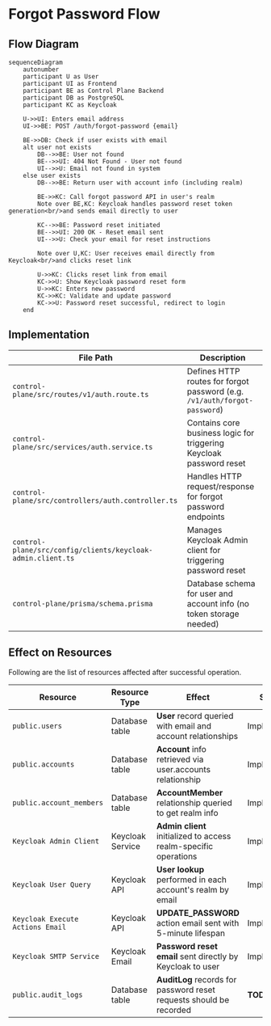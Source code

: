 # Forgot Password Flow

## Flow Diagram

```mermaid
sequenceDiagram
    autonumber
    participant U as User
    participant UI as Frontend
    participant BE as Control Plane Backend
    participant DB as PostgreSQL
    participant KC as Keycloak

    U->>UI: Enters email address
    UI->>BE: POST /auth/forgot-password {email}

    BE->>DB: Check if user exists with email
    alt user not exists
        DB-->>BE: User not found
        BE-->>UI: 404 Not Found - User not found
        UI-->>U: Email not found in system
    else user exists
        DB-->>BE: Return user with account info (including realm)

        BE->>KC: Call forgot password API in user's realm
        Note over BE,KC: Keycloak handles password reset token generation<br/>and sends email directly to user

        KC-->>BE: Password reset initiated
        BE-->>UI: 200 OK - Reset email sent
        UI-->>U: Check your email for reset instructions

        Note over U,KC: User receives email directly from Keycloak<br/>and clicks reset link

        U->>KC: Clicks reset link from email
        KC->>U: Show Keycloak password reset form
        U->>KC: Enters new password
        KC->>KC: Validate and update password
        KC->>U: Password reset successful, redirect to login
    end
```

## Implementation

| File Path                                                 | Description                                                               |
| --------------------------------------------------------- | ------------------------------------------------------------------------- |
| `control-plane/src/routes/v1/auth.route.ts`                 | Defines HTTP routes for forgot password (e.g. `/v1/auth/forgot-password`) |
| `control-plane/src/services/auth.service.ts`                | Contains core business logic for triggering Keycloak password reset       |
| `control-plane/src/controllers/auth.controller.ts`          | Handles HTTP request/response for forgot password endpoints               |
| `control-plane/src/config/clients/keycloak-admin.client.ts` | Manages Keycloak Admin client for triggering password reset               |
| `control-plane/prisma/schema.prisma`                        | Database schema for user and account info (no token storage needed)       |

## Effect on Resources

Following are the list of resources affected after successful operation.

| Resource                         | Resource Type    | Effect                                                              | Status      |
| -------------------------------- | ---------------- | ------------------------------------------------------------------- | ----------- |
| `public.users`                   | Database table   | **User** record queried with email and account relationships        | Implemented |
| `public.accounts`                | Database table   | **Account** info retrieved via user.accounts relationship           | Implemented |
| `public.account_members`         | Database table   | **AccountMember** relationship queried to get realm info            | Implemented |
| `Keycloak Admin Client`          | Keycloak Service | **Admin client** initialized to access realm-specific operations    | Implemented |
| `Keycloak User Query`            | Keycloak API     | **User lookup** performed in each account's realm by email          | Implemented |
| `Keycloak Execute Actions Email` | Keycloak API     | **UPDATE_PASSWORD** action email sent with 5-minute lifespan        | Implemented |
| `Keycloak SMTP Service`          | Keycloak Email   | **Password reset email** sent directly by Keycloak to user          | Implemented |
| `public.audit_logs`              | Database table   | **AuditLog** records for password reset requests should be recorded | **TODO**    |

